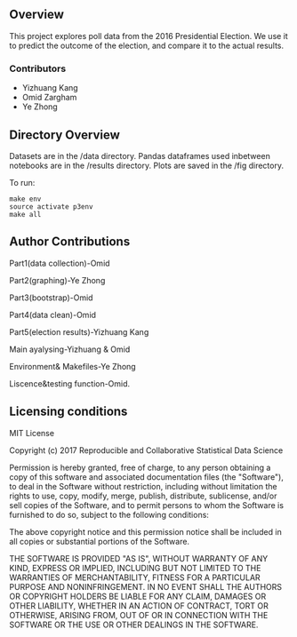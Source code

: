 ## Overview
This project explores poll data from the 2016 Presidential Election. We use it to predict the outcome of the election, and compare it to the actual results.

### Contributors
+ Yizhuang Kang
+ Omid Zargham
+ Ye Zhong

## Directory Overview
Datasets are in the /data directory.
Pandas dataframes used inbetween notebooks are in the /results directory.
Plots are saved in the /fig directory.

To run:

```
make env
source activate p3env
make all
```

## Author Contributions
Part1(data collection)-Omid

Part2(graphing)-Ye Zhong

Part3(bootstrap)-Omid

Part4(data clean)-Omid

Part5(election results)-Yizhuang Kang

Main ayalysing-Yizhuang & Omid

Environment& Makefiles-Ye Zhong

Liscence&testing function-Omid.


## Licensing conditions
MIT License

Copyright (c) 2017 Reproducible and Collaborative Statistical Data Science

Permission is hereby granted, free of charge, to any person obtaining a copy
of this software and associated documentation files (the "Software"), to deal
in the Software without restriction, including without limitation the rights
to use, copy, modify, merge, publish, distribute, sublicense, and/or sell
copies of the Software, and to permit persons to whom the Software is
furnished to do so, subject to the following conditions:

The above copyright notice and this permission notice shall be included in all
copies or substantial portions of the Software.

THE SOFTWARE IS PROVIDED "AS IS", WITHOUT WARRANTY OF ANY KIND, EXPRESS OR
IMPLIED, INCLUDING BUT NOT LIMITED TO THE WARRANTIES OF MERCHANTABILITY,
FITNESS FOR A PARTICULAR PURPOSE AND NONINFRINGEMENT. IN NO EVENT SHALL THE
AUTHORS OR COPYRIGHT HOLDERS BE LIABLE FOR ANY CLAIM, DAMAGES OR OTHER
LIABILITY, WHETHER IN AN ACTION OF CONTRACT, TORT OR OTHERWISE, ARISING FROM,
OUT OF OR IN CONNECTION WITH THE SOFTWARE OR THE USE OR OTHER DEALINGS IN THE
SOFTWARE.
